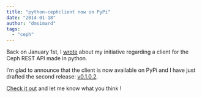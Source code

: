```yaml
---
title: "python-cephclient now on PyPi"
date: "2014-01-18"
author: "dmsimard"
tags: 
  - "ceph"
---
```


Back on January 1st, I [wrote](http://dmsimard.com/2014/01/01/a-python-client-for-ceph-rest-api/) about my initiative regarding a client for the Ceph REST API made in python.

I’m glad to announce that the client is now available on PyPi and I have just drafted the second release: [v0.1.0.2](https://github.com/dmsimard/python-cephclient#release-notes).

[Check it out](https://pypi.python.org/pypi/python-cephclient) and let me know what you think !
